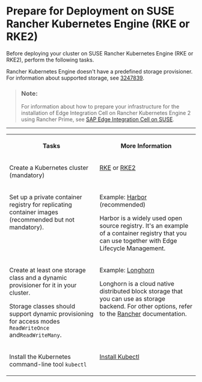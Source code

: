 <!-- loio0359e5c3c13140d7b6229bffe8dea60d -->

# Prepare for Deployment on SUSE Rancher Kubernetes Engine \(RKE or RKE2\)

Before deploying your cluster on SUSE Rancher Kubernetes Engine \(RKE or RKE2\), perform the following tasks.

Rancher Kubernetes Engine doesn't have a predefined storage provisioner. For information about supported storage, see [3247839](https://me.sap.com/notes/3247839).

> ### Note:  
> For information about how to prepare your infrastructure for the installation of Edge Integration Cell on Rancher Kubernetes Engine 2 using Rancher Prime, see [SAP Edge Integration Cell on SUSE](https://documentation.suse.com/sbp/sap-other/html/SAP-EIC/index.html).

****


<table>
<tr>
<th valign="top">

Tasks

</th>
<th valign="top">

More Information

</th>
</tr>
<tr>
<td valign="top">

Create a Kubernetes cluster \(mandatory\)

</td>
<td valign="top">

[RKE](https://rke.docs.rancher.com/) or [RKE2](https://docs.rke2.io/) 

</td>
</tr>
<tr>
<td valign="top">

Set up a private container registry for replicating container images \(recommended but not mandatory\).

</td>
<td valign="top">

Example: [Harbor](https://goharbor.io/) \(recommended\)

Harbor is a widely used open source registry. It's an example of a container registry that you can use together with Edge Lifecycle Management.

</td>
</tr>
<tr>
<td valign="top">

Create at least one storage class and a dynamic provisioner for it in your cluster.

Storage classes should support dynamic provisioning for access modes `ReadWriteOnce` and`ReadWriteMany`.

</td>
<td valign="top">

Example: [Longhorn](https://longhorn.io/docs/)

Longhorn is a cloud native distributed block storage that you can use as storage backend. For other options, refer to the [Rancher](https://ranchermanager.docs.rancher.com/) documentation.

</td>
</tr>
<tr>
<td valign="top">

Install the Kubernetes command-line tool `kubectl` 

</td>
<td valign="top">

[Install Kubectl](https://kubernetes.io/docs/tasks/tools/#kubectl) 

</td>
</tr>
</table>

